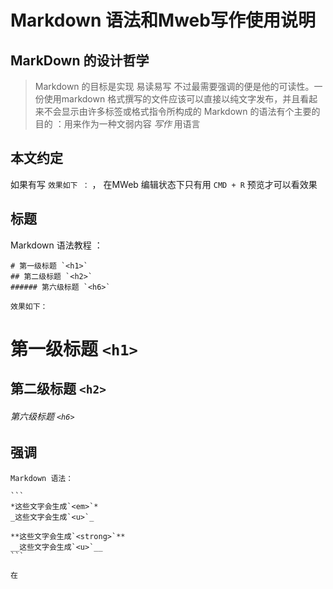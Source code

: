 # Markdown 语法和Mweb写作使用说明

## MarkDown 的设计哲学

 > Markdown 的目标是实现 易读易写
 > 不过最需要强调的便是他的可读性。一份使用markdown 格式撰写的文件应该可以直接以纯文字发布，并且看起来不会显示由许多标签或格式指令所构成的
 > Markdown 的语法有个主要的目的 ：用来作为一种文弱内容 *写作* 用语言
 
 
 <!-- more -->
 
 
## 本文约定

如果有写 `效果如下 ：` ， 在MWeb 编辑状态下只有用 `CMD + R` 预览才可以看效果


## 标题

 Markdown 语法教程 ：
 
 ```
 # 第一级标题 `<h1>`
 ## 第二级标题 `<h2>`
 ###### 第六级标题 `<h6>` 
 ```

	效果如下： 

#  第一级标题 `<h1>`
##  第二级标题 `<h2>`
###### 第六级标题 `<h6>`



## 强调

	Markdown 语法：

	```
	*这些文字会生成`<em>`*
	_这些文字会生成`<u>`_
	
	**这些文字会生成`<strong>`**
	__这些文字会生成`<u>`__
	```
	
	在

